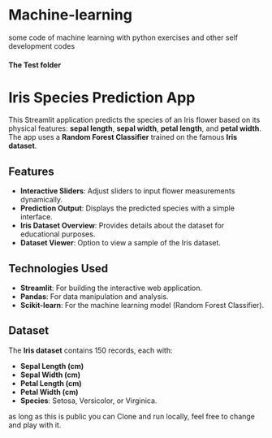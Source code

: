 # Machine-learning
some code of machine learning with python
exercises and other self development codes

#### The Test folder
# Iris Species Prediction App

This Streamlit application predicts the species of an Iris flower based on its physical features: **sepal length**, **sepal width**, **petal length**, and **petal width**. The app uses a **Random Forest Classifier** trained on the famous **Iris dataset**.

## Features

- **Interactive Sliders**: Adjust sliders to input flower measurements dynamically.
- **Prediction Output**: Displays the predicted species with a simple interface.
- **Iris Dataset Overview**: Provides details about the dataset for educational purposes.
- **Dataset Viewer**: Option to view a sample of the Iris dataset.

## Technologies Used

- **Streamlit**: For building the interactive web application.
- **Pandas**: For data manipulation and analysis.
- **Scikit-learn**: For the machine learning model (Random Forest Classifier).

## Dataset

The **Iris dataset** contains 150 records, each with:
- **Sepal Length (cm)**
- **Sepal Width (cm)**
- **Petal Length (cm)**
- **Petal Width (cm)**
- **Species**: Setosa, Versicolor, or Virginica.
  
as long as this is public you can Clone and run locally, feel free to change and play with it.


